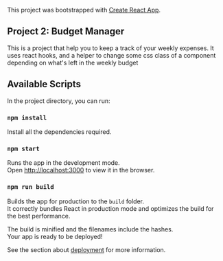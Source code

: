 This project was bootstrapped with [Create React App](https://github.com/facebook/create-react-app).

## Project 2: Budget Manager
This is a project that help you to keep a track of your weekly expenses. It uses react hooks, and a helper to change some css class of a component depending on what's left in the weekly budget 

## Available Scripts

In the project directory, you can run:

### `npm install`

Install all the dependencies required.<br />

### `npm start`

Runs the app in the development mode.<br />
Open [http://localhost:3000](http://localhost:3000) to view it in the browser.

### `npm run build`

Builds the app for production to the `build` folder.<br />
It correctly bundles React in production mode and optimizes the build for the best performance.

The build is minified and the filenames include the hashes.<br />
Your app is ready to be deployed!

See the section about [deployment](https://facebook.github.io/create-react-app/docs/deployment) for more information.

